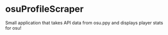 # osuProfileScraper
Small application that takes API data from osu.ppy and displays player stats for osu!
